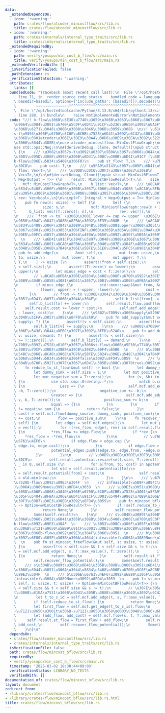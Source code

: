 ```yaml
---
data:
  _extendedDependsOn:
  - icon: ':warning:'
    path: crates/flow/atcoder_mincostflow/src/lib.rs
    title: crates/flow/atcoder_mincostflow/src/lib.rs
  - icon: ':warning:'
    path: crates/internals/internal_type_traits/src/lib.rs
    title: crates/internals/internal_type_traits/src/lib.rs
  _extendedRequiredBy:
  - icon: ':warning:'
    path: verify/yosupo/min_cost_b_flow/src/main.rs
    title: verify/yosupo/min_cost_b_flow/src/main.rs
  _extendedVerifiedWith: []
  _isVerificationFailed: false
  _pathExtension: rs
  _verificationStatusIcon: ':warning:'
  attributes:
    links: []
  bundledCode: "Traceback (most recent call last):\n  File \"/opt/hostedtoolcache/Python/3.13.8/x64/lib/python3.13/site-packages/onlinejudge_verify/documentation/build.py\"\
    , line 71, in _render_source_code_stat\n    bundled_code = language.bundle(stat.path,\
    \ basedir=basedir, options={'include_paths': [basedir]}).decode()\n          \
    \         ~~~~~~~~~~~~~~~^^^^^^^^^^^^^^^^^^^^^^^^^^^^^^^^^^^^^^^^^^^^^^^^^^^^^^^^^^^^^^^^^^\n\
    \  File \"/opt/hostedtoolcache/Python/3.13.8/x64/lib/python3.13/site-packages/onlinejudge_verify/languages/rust.py\"\
    , line 288, in bundle\n    raise NotImplementedError\nNotImplementedError\n"
  code: "//! b-flow\u306B\u5E30\u7740\u3059\u308B\u3053\u3068\u3067\u8CA0\u8FBA\u524A\
    \u9664\u3084\u3001\u6700\u5C0F\u6D41\u91CF\u5236\u9650\u3092\u6A5F\u68B0\u7684\
    \u306B\u6271\u3048\u308B\u3088\u3046\u306B\u3059\u308B  \n//! \u5185\u90E8\u3067\
    s-t\u9593\u306E\u6700\u5C0F\u8CBB\u7528\u6D41\u3092\u6C42\u3081\u308B\u305F\u3081\
    \u306B\u3001atcoder\u306E\u30E9\u30A4\u30D6\u30E9\u30EA\u3092\u5229\u7528\u3057\
    \u3066\u3044\u308B\n\nuse atcoder_mincostflow::MinCostFlowGraph;\nuse internal_type_traits::Integral;\n\
    use std::ops::Neg;\n\n#[derive(Debug, Clone, Default)]\npub struct MinCostBFlowResult<T>\
    \ {\n    /// \u3082\u3057s-t\u3092\u6307\u5B9A\u3057\u3066\u3044\u308B\u5834\u5408\
    \u3001\u305D\u306E\u9593\u306B\u6D41\u308C\u308B\u6D41\u91CF (\u305F\u3060\u306E\
    b-flow\u306E\u5834\u5408\u306F0)\n    pub st_flow: T,\n    /// \u7DCF\u30B3\u30B9\
    \u30C8\n    pub cost: T,\n    /// \u5FA9\u5143\u3057\u305F\u6D41\u91CF\n    pub\
    \ flow: Vec<T>,\n    /// \u30DD\u30C6\u30F3\u30B7\u30E3\u30EB\n    pub potential:\
    \ Vec<T>,\n}\n\n#[derive(Debug, Clone)]\npub struct MinCostBFlow<T: Integral +\
    \ Neg<Output = T>> {\n    result: MinCostBFlowResult<T>,\n    size: usize,\n \
    \   mcf: MinCostFlowGraph<T>,\n    b_list: Vec<T>,\n    /// \u8CA0\u8FBA\u306E\
    \u5834\u5408\u306F\u9006\u306B\u3057\u3066\u3044\u308B \u8CA0\u8FBA\u306E\u5404\
    id\u3054\u3068\u306B\u3001\u9006\u306B\u3057\u3066\u3044\u308C\u3070true\n   \
    \ rev: Vec<bool>,\n}\n\nimpl<T: Integral + Neg<Output = T>> MinCostBFlow<T> {\n\
    \    pub fn new(n: usize) -> Self {\n        Self {\n            result: MinCostBFlowResult::default(),\n\
    \            size: n,\n            mcf: MinCostFlowGraph::new(n + 2),\n      \
    \      b_list: vec![T::zero(); n],\n            rev: vec![],\n        }\n    }\n\
    \n    /// `from -> to` \u306B\u3001`lower <= cap <= upper` \u306E\u6D41\u91CF\u5236\
    \u9650\u304C\u3042\u308B\u8FBA\u3092\u5F35\u308B  \n    /// \u8CA0\u8FBA\u306E\
    \u5834\u5408\u306F\u3042\u3089\u304B\u3058\u3081upper\u3060\u3051\u6D41\u3059\u306E\
    \u3067\u3001\u3053\u3053\u306FINF\u306B\u305B\u305A\u3001\u30AA\u30FC\u30D0\u30D5\
    \u30ED\u30FC\u3057\u306A\u3044\u4E0A\u9650\u3092\u6307\u5B9A\u3059\u308B\uFF01\
    \  \n    /// \u6D41\u91CF\u304C\u5897\u3048\u308B\u306E\u3067\u3001TLE\u3059\u308B\
    \u5834\u5408\u3001\u8CA0\u8FBA\u306F\u3046\u307E\u304F\u4E0B\u99C4\u3092\u306F\
    \u304B\u305B\u308B\u7B49\u306E\u5BFE\u51E6\u304C\u5FC5\u8981\u304B\u3082\n   \
    \ pub fn add_edge(\n        &mut self,\n        mut from: usize,\n        mut\
    \ to: usize,\n        mut lower: T,\n        mut upper: T,\n        mut cost:\
    \ T,\n    ) -> usize {\n        assert!(from < self.size);\n        assert!(to\
    \ < self.size);\n        assert!(T::zero() <= lower);\n        assert!(lower <=\
    \ upper);\n        let minus_edge = cost < T::zero();\n        self.rev.push(minus_edge);\n\
    \        // \u8CA0\u8FBA\u306E\u5834\u5408\u306F\u6700\u5927\u307E\u3067\u3042\
    \u3089\u304B\u3058\u3081\u6D41\u3057\u3001\u9006\u306E\u8FBA\u3092\u5F35\u308B\
    \n        if minus_edge {\n            std::mem::swap(&mut from, &mut to);\n \
    \           (lower, upper) = (-upper, -lower);\n            cost = -cost;\n  \
    \      }\n        // from -> to \u306B\u3042\u3089\u304B\u3058\u3081lower\u3060\
    \u3051\u6D41\u3057\u3066\u304A\u304F\n        self.b_list[from] -= lower;\n  \
    \      self.b_list[to] += lower;\n        self.result.flow.push(lower);\n    \
    \    self.result.cost += lower * cost;\n        self.mcf.add_edge(from, to, upper\
    \ - lower, cost)\n    }\n\n    /// \u9802\u70B9v\u306Bsupply\u5206\u306E\u6E67\
    \u304D\u51FA\u3057\u3092\u8FFD\u52A0\n    pub fn add_supply(&mut self, v: usize,\
    \ supply: T) {\n        assert!(v < self.size);\n        assert!(supply >= T::zero());\n\
    \        self.b_list[v] += supply;\n    }\n\n    /// \u9802\u70B9v\u306Bdemand\u5206\
    \u306E\u5438\u3044\u8FBC\u307F\u3092\u8FFD\u52A0\n    pub fn add_demand(&mut self,\
    \ v: usize, demand: T) {\n        assert!(v < self.size);\n        assert!(demand\
    \ >= T::zero());\n        self.b_list[v] -= demand;\n    }\n\n    /// \u8D85\u9802\
    \u70B9\u3092\u7528\u610F\u3057\u3066st-flow\u306B\u5E30\u7740\u3057\u6D41\u3057\
    \u3001\u7DCF\u30B3\u30B9\u30C8\u3082\u66F4\u65B0  \n    /// b\u306E\u6B63\u306E\
    \u548C\u3068\u8CA0\u306E\u7D76\u5BFE\u5024\u306E\u548C\u304C\u7B49\u3057\u304F\
    \u306A\u3044\u5834\u5408\u306Ffalse\u3092\u8FD4\u3059  \n    /// \u3053\u306E\u3068\
    \u304D\u6700\u5927\u307E\u3067\u6D41\u305B\u308C\u3070true\u3092\u8FD4\u3059\n\
    \    fn reduce_to_st_flow(&mut self) -> bool {\n        let dummy_source = self.size;\n\
    \        let dummy_sink = self.size + 1;\n        let mut positive_sum = T::zero();\n\
    \        let mut negative_sum = T::zero();\n        for (v, &b) in self.b_list.iter().enumerate()\
    \ {\n            use std::cmp::Ordering::*;\n            match b.cmp(&T::zero())\
    \ {\n                Less => {\n                    self.mcf.add_edge(v, dummy_sink,\
    \ -b, T::zero());\n                    negative_sum += -b;\n                }\n\
    \                Greater => {\n                    self.mcf.add_edge(dummy_source,\
    \ v, b, T::zero());\n                    positive_sum += b;\n                }\n\
    \                Equal => {}\n            }\n        }\n        if positive_sum\
    \ != negative_sum {\n            return false;\n        }\n        let (flow,\
    \ cost) = self.mcf.flow(dummy_source, dummy_sink, positive_sum);\n        self.result.cost\
    \ += cost;\n        flow == positive_sum\n    }\n\n    fn recover_flow_potential(&mut\
    \ self) {\n        let edges = self.mcf.edges();\n        let mut potential_edges\
    \ = vec![];\n        for ((res_flow, edge), rev) in self.result.flow.iter_mut().zip(edges).zip(&self.rev)\
    \ {\n            *res_flow += edge.flow;\n            if *rev {\n            \
    \    *res_flow = -*res_flow;\n            }\n\n            // \u76F8\u88DC\u6027\
    \u6761\u4EF6\n            if edge.flow < edge.cap {\n                potential_edges.push((edge.from,\
    \ edge.to, edge.cost));\n            }\n            if edge.flow > T::zero() {\n\
    \                potential_edges.push((edge.to, edge.from, -edge.cost));\n   \
    \         }\n        }\n\n        // \u30D9\u30EB\u30DE\u30F3\u30D5\u30A9\u30FC\
    \u30C9\n        self.result.potential.resize(self.size, T::zero());\n        for\
    \ _ in 0..self.size {\n            for &(from, to, cost) in &potential_edges {\n\
    \                let old = self.result.potential[to];\n                let new\
    \ = self.result.potential[from] + cost;\n                self.result.potential[to]\
    \ = old.min(new);\n            }\n        }\n    }\n\n    /// \u6700\u5C0F\u8CBB\
    \u7528b-flow\u3092\u89E3\u304F  \n    /// infeasible(\u5B9F\u884C\u4E0D\u53EF\u80FD\
    )\u306A\u3089None\u3092\u8FD4\u3059  \n    /// \u89E3\u3051\u308B\u5834\u5408\u306F\
    \u305D\u306E\u3068\u304D\u306E\u6700\u5C0F\u8CBB\u7528\u3001\u5FA9\u5143\u3057\
    \u305F\u5404\u8FBA\u306E\u6D41\u91CF\u3001\u5404\u9802\u70B9\u306E\u30DD\u30C6\
    \u30F3\u30B7\u30E3\u30EB\u3092\u8FD4\u3059\n    pub fn mincost_bflow(&mut self)\
    \ -> Option<&MinCostBFlowResult<T>> {\n        if !self.reduce_to_st_flow() {\n\
    \            return None;\n        }\n        self.recover_flow_potential();\n\
    \        Some(&self.result)\n    }\n\n    /// s\u304B\u3089t\u306B\u81EA\u7531\
    \u306A\u3060\u3051\u6D41\u305B\u308B\u5834\u5408\u306E\u6700\u5C0F\u8CBB\u7528\
    b-flow\u3092\u89E3\u304F  \n    /// \u3053\u308C\u306F\u305F\u3060t\u304B\u3089\
    s\u306B\u7121\u9650\u5BB9\u91CF\u3001\u30B3\u30B9\u30C80\u306E\u8FBA\u3092\u5F35\
    \u3063\u3066b-flow\u3092\u89E3\u304F\u3060\u3051  \n    /// b\u306E\u6761\u4EF6\
    \u3092\u6E80\u305F\u305B\u306A\u3044(infeasible)\u306A\u3089None\u3092\u8FD4\u3059\
    \  \n    pub fn st_mincost_freeflow(&mut self, s: usize, t: usize) -> Option<&MinCostBFlowResult<T>>\
    \ {\n        assert!(s < self.size && t < self.size && s != t);\n        let t_to_s_id\
    \ = self.mcf.add_edge(t, s, T::max_value(), T::zero());\n        if !self.reduce_to_st_flow()\
    \ {\n            return None;\n        }\n        self.result.st_flow = self.mcf.get_edge(t_to_s_id).flow;\n\
    \        self.recover_flow_potential();\n        Some(&self.result)\n    }\n\n\
    \    /// s\u304B\u3089t\u306B\u6D41\u305B\u308B\u3060\u3051\u6D41\u3055\u306A\u3044\
    \u3068\u3044\u3051\u306A\u3044\u5834\u5408\u306E\u6700\u5C0F\u8CBB\u7528b-flow\u3092\
    \u89E3\u304F  \n    /// b\u306E\u6761\u4EF6\u3092\u6E80\u305F\u305B\u306A\u3044\
    (infeasible)\u306A\u3089None\u3092\u8FD4\u3059  \n    pub fn st_mincost_maxflow(&mut\
    \ self, s: usize, t: usize) -> Option<&MinCostBFlowResult<T>> {\n        assert!(s\
    \ < self.size && t < self.size && s != t);\n        // \u307E\u305As\u304B\u3089\
    t\u306B\u81EA\u7531\u306B\u6D41\u305B\u308B\u3068\u304D\u3092\u6C42\u3081\u308B\
    \n        let t_to_s_id = self.mcf.add_edge(t, s, T::max_value(), T::zero());\n\
    \        if !self.reduce_to_st_flow() {\n            return None;\n        }\n\
    \        let first_flow = self.mcf.get_edge(t_to_s_id).flow;\n        // s\u306B\
    +\u7121\u9650\u3001t\u306B-\u7121\u9650\u3068\u8003\u3048\u3066\u6D41\u3059\n\
    \        let (add_flow, add_cost) = self.mcf.flow(s, t, T::max_value());\n   \
    \     self.result.st_flow = first_flow + add_flow;\n        self.result.cost +=\
    \ add_cost;\n        self.recover_flow_potential();\n        Some(&self.result)\n\
    \    }\n}\n"
  dependsOn:
  - crates/flow/atcoder_mincostflow/src/lib.rs
  - crates/internals/internal_type_traits/src/lib.rs
  isVerificationFile: false
  path: crates/flow/mincost_bflow/src/lib.rs
  requiredBy:
  - verify/yosupo/min_cost_b_flow/src/main.rs
  timestamp: '2025-03-02 18:38:44+09:00'
  verificationStatus: LIBRARY_NO_TESTS
  verifiedWith: []
documentation_of: crates/flow/mincost_bflow/src/lib.rs
layout: document
redirect_from:
- /library/crates/flow/mincost_bflow/src/lib.rs
- /library/crates/flow/mincost_bflow/src/lib.rs.html
title: crates/flow/mincost_bflow/src/lib.rs
---
```

